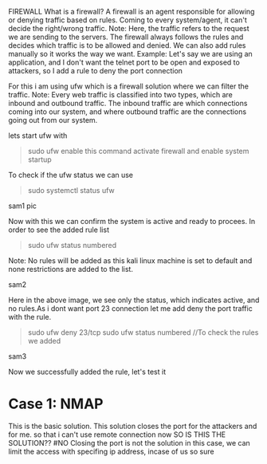 FIREWALL 
What is a firewall? A firewall is an agent responsible for allowing or denying traffic based on rules. Coming to every system/agent, it can't decide the right/wrong traffic. 
Note: Here, the traffic refers to the request we are sending to the servers. 
The firewall always follows the rules and decides which traffic is to be allowed and denied. We can also add rules manually so it works the way we want. 
Example: Let's say we are using an application, and I don't want the telnet port to be open and exposed to attackers, so I add a rule to deny the port connection 

For this i am using ufw which is a firewall solution where we can filter the traffic. 
Note: Every web traffic is classified into two types, which are inbound and outbound traffic. The inbound traffic are which connections coming into our system, and where outbound traffic are the connections going out from our system. 

lets start ufw with  
>sudo ufw enable
this command activate firewall and enable system startup

To check if the ufw status we can use 
>sudo systemctl status ufw

sam1 pic

Now with this we can confirm the system is active and ready to procees.
In order to see the added rule list
>sudo ufw status numbered

Note: No rules will be added as this kali linux machine is set to default and none restrictions are added to the list.

sam2

Here in the above image, we see only the status, which indicates active, and no rules.As i dont want port 23 connection let me add deny the port traffic with the rule.

>sudo ufw deny 23/tcp
>sudo ufw status numbered //To check the rules we added

sam3

Now we successfully added the rule, let's test it

# Case 1: NMAP



This is the basic solution. This solution closes the port for the attackers and for me. so that i can't use remote connection now SO IS THIS THE SOLUTION?? #NO 
Closing the port is not the solution in this case, we can limit the access with specifing ip address, incase of us so sure  
